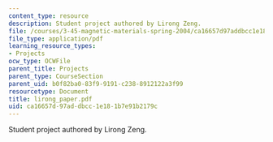 ```yaml
---
content_type: resource
description: Student project authored by Lirong Zeng.
file: /courses/3-45-magnetic-materials-spring-2004/ca16657d97addbcc1e181b7e91b2179c_lirong_paper.pdf
file_type: application/pdf
learning_resource_types:
- Projects
ocw_type: OCWFile
parent_title: Projects
parent_type: CourseSection
parent_uid: b0f82ba0-83f9-9191-c238-8912122a3f99
resourcetype: Document
title: lirong_paper.pdf
uid: ca16657d-97ad-dbcc-1e18-1b7e91b2179c
---
```

Student project authored by Lirong Zeng.